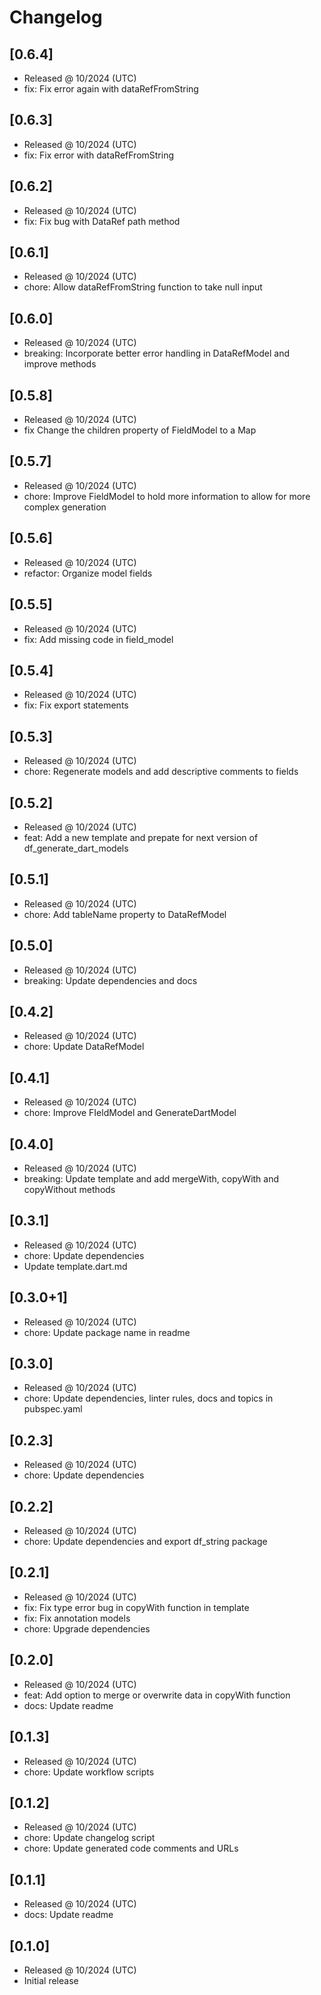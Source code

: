 # Changelog

## [0.6.4]

- Released @ 10/2024 (UTC)
- fix: Fix error again with dataRefFromString

## [0.6.3]

- Released @ 10/2024 (UTC)
- fix: Fix error with dataRefFromString

## [0.6.2]

- Released @ 10/2024 (UTC)
- fix: Fix bug with DataRef path method

## [0.6.1]

- Released @ 10/2024 (UTC)
- chore: Allow dataRefFromString function to take null input

## [0.6.0]

- Released @ 10/2024 (UTC)
- breaking: Incorporate better error handling in DataRefModel and improve methods

## [0.5.8]

- Released @ 10/2024 (UTC)
- fix Change the children property of FieldModel to a Map

## [0.5.7]

- Released @ 10/2024 (UTC)
- chore: Improve FieldModel to hold more information to allow for more complex generation

## [0.5.6]

- Released @ 10/2024 (UTC)
- refactor: Organize model fields

## [0.5.5]

- Released @ 10/2024 (UTC)
- fix: Add missing code in field_model

## [0.5.4]

- Released @ 10/2024 (UTC)
- fix: Fix export statements

## [0.5.3]

- Released @ 10/2024 (UTC)
- chore: Regenerate models and add descriptive comments to fields

## [0.5.2]

- Released @ 10/2024 (UTC)
- feat: Add a new template and prepate for next version of df_generate_dart_models

## [0.5.1]

- Released @ 10/2024 (UTC)
- chore: Add tableName property to DataRefModel

## [0.5.0]

- Released @ 10/2024 (UTC)
- breaking: Update dependencies and docs

## [0.4.2]

- Released @ 10/2024 (UTC)
- chore: Update DataRefModel

## [0.4.1]

- Released @ 10/2024 (UTC)
- chore: Improve FIeldModel and GenerateDartModel

## [0.4.0]

- Released @ 10/2024 (UTC)
- breaking: Update template and add mergeWith, copyWith and copyWithout methods

## [0.3.1]

- Released @ 10/2024 (UTC)
- chore: Update dependencies
- Update template.dart.md

## [0.3.0+1]

- Released @ 10/2024 (UTC)
- chore: Update package name in readme

## [0.3.0]

- Released @ 10/2024 (UTC)
- chore: Update dependencies, linter rules, docs and topics in pubspec.yaml

## [0.2.3]

- Released @ 10/2024 (UTC)
- chore: Update dependencies

## [0.2.2]

- Released @ 10/2024 (UTC)
- chore: Update dependencies and export df_string package

## [0.2.1]

- Released @ 10/2024 (UTC)
- fix: Fix type error bug in copyWith function in template
- fix: Fix annotation models
- chore: Upgrade dependencies

## [0.2.0]

- Released @ 10/2024 (UTC)
- feat: Add option to merge or overwrite data in copyWith function
- docs: Update readme

## [0.1.3]

- Released @ 10/2024 (UTC)
- chore: Update workflow scripts

## [0.1.2]

- Released @ 10/2024 (UTC)
- chore: Update changelog script
- chore: Update generated code comments and URLs

## [0.1.1]

- Released @ 10/2024 (UTC)
- docs: Update readme

## [0.1.0]

- Released @ 10/2024 (UTC)
- Initial release
